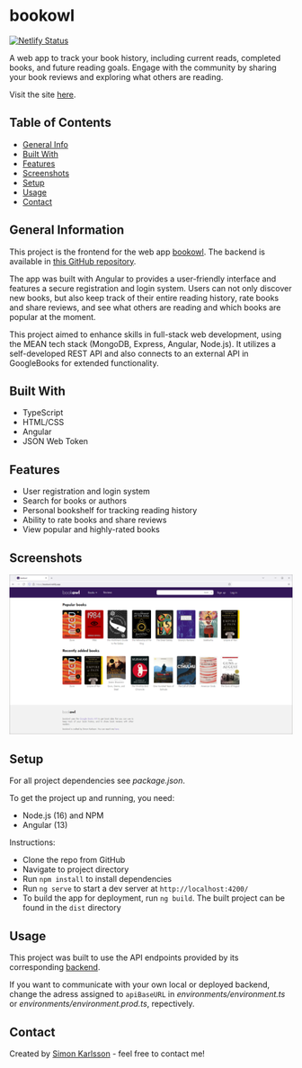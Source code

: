 # bookowl
[![Netlify Status](https://api.netlify.com/api/v1/badges/54cebf18-8d4a-42b3-9404-9fd66eab5709/deploy-status)](https://app.netlify.com/sites/bookowl/deploys)

A web app to track your book history, including current reads, completed books, and future reading 
goals. Engage with the community by sharing your book reviews and exploring what others are reading.

Visit the site [here](https://bookowl.netlify.app/).

## Table of Contents
* [General Info](#general-information)
* [Built With](#built-with)
* [Features](#features)
* [Screenshots](#screenshots)
* [Setup](#setup)
* [Usage](#usage)
* [Contact](#contact)


## General Information
This project is the frontend for the web app [bookowl](https://bookowl.netlify.app/). The backend 
is available in [this GitHub repository](https://github.com/sim-kar/bookowl-backend).

The app was built with Angular to provides a user-friendly interface and features a
secure registration and login system. Users can not only discover new books, but also keep track
of their entire reading history, rate books and share reviews, and see what others are reading and 
which books are popular at the moment.

This project aimed to enhance skills in full-stack web development, using the MEAN tech stack 
(MongoDB, Express, Angular, Node.js). It utilizes a self-developed REST API and also connects to an 
external API in GoogleBooks for extended functionality.


## Built With
- TypeScript
- HTML/CSS
- Angular
- JSON Web Token


## Features
- User registration and login system
- Search for books or authors
- Personal bookshelf for tracking reading history
- Ability to rate books and share reviews
- View popular and highly-rated books


## Screenshots
![The front page of the bookowl website](./img/bookowl-screenshot.png)


## Setup
For all project dependencies see *package.json*.

To get the project up and running, you need:

- Node.js (16) and NPM
- Angular (13)

Instructions:

- Clone the repo from GitHub
- Navigate to project directory
- Run `npm install` to install dependencies
- Run `ng serve` to start a dev server at `http://localhost:4200/`
- To build the app for deployment, run `ng build`. The built project can be found in the `dist` 
  directory

## Usage
This project was built to use the API endpoints provided by its corresponding 
[backend](https://github.com/sim-kar/bookowl-backend). 

If you want to communicate with your own local or deployed backend, change the adress assigned to
`apiBaseURL` in *environments/environment.ts* or *environments/environment.prod.ts*, repectively.


## Contact
Created by [Simon Karlsson](mailto:a.simon.karlsson@gmail.com) - feel free to contact me!

